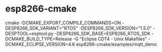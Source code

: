 # esp8266-cmake
cmake -DCMAKE_EXPORT_COMPILE_COMMANDS=ON -DESP8266_SDK_VARIANT="RTOS" -DESP8266_SDK_VERSION="1.5.0" -DESPTOOL=esptool.py -DESP8266_SDK_BASE=ESP8266_RTOS_SDK -DCMAKE_BUILD_TYPE=Release -G "Eclipse CDT4 - Unix Makefiles" -DCMAKE_ECLIPSE_VERSION=4.6 esp8266-cmake/examples/mqtt_demo
